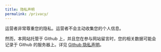 ```yaml
---
title: 隐私声明
permalink: /privacy/
---
```

运营者非常尊重您的隐私。运营者不会主动收集您的个人信息。

然而，本网站托管于 Github 上，并且您在参与网站留言时，您的相关数据可能会记录于 Github 的服务器上。详见 [Github 隐私声明](https://docs.github.com/zh/site-policy/privacy-policies/github-privacy-statement)。
